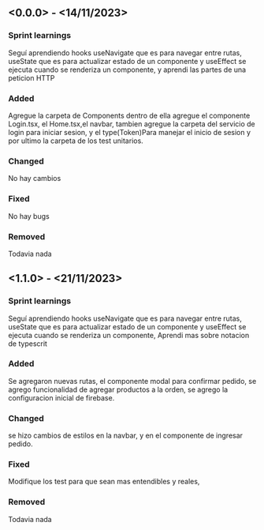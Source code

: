 ## <0.0.0> - <14/11/2023>

### Sprint learnings

Seguí aprendiendo hooks useNavigate que es para navegar entre rutas, useState que es para actualizar estado de un componente y useEffect se ejecuta cuando se renderiza un componente, y aprendi las partes de una peticion HTTP

### Added

Agregue la carpeta de Components dentro de ella agregue el componente Login.tsx, el Home.tsx,el navbar, tambien agregue la carpeta del servicio de login para iniciar sesion, y el type(Token)Para manejar el inicio de sesion y por ultimo la carpeta de los test unitarios.


### Changed

No hay cambios

### Fixed

No hay bugs

### Removed

Todavia nada

## <1.1.0> - <21/11/2023>

### Sprint learnings

Seguí aprendiendo hooks useNavigate que es para navegar entre rutas, useState que es para actualizar estado de un componente y useEffect se ejecuta cuando se renderiza un componente, Aprendi mas sobre notacion de typescrit

### Added

Se agregaron nuevas rutas, el componente modal para confirmar pedido, se agrego funcionalidad de agregar productos a la orden, se agrego la configuracion inicial de firebase.


### Changed

se hizo cambios de estilos en la navbar, y en el componente de ingresar pedido.

### Fixed

Modifique los test para que sean mas entendibles y reales, 

### Removed

Todavia nada
